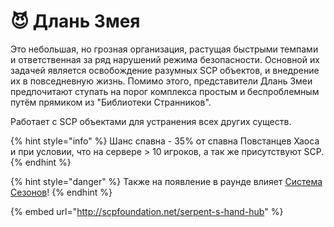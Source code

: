 # 😈 Длань Змея

Это небольшая, но грозная организация, растущая быстрыми темпами и ответственная за ряд нарушений режима безопасности. Основной их задачей является освобождение разумных SCP объектов, и внедрение их в повседневную жизнь. Помимо этого, представители Длань Змеи предпочитают ступать на порог комплекса простым и беспроблемным путём прямиком из "Библиотеки Странников".

Работает с SCP объектами для устранения всех других существ.

{% hint style="info" %}
Шанс спавна - 35% от спавна Повстанцев Хаоса и при условии, что на сервере > 10 игроков, а так же присутствуют SCP.
{% endhint %}

{% hint style="danger" %}
Также на появление в раунде влияет [Система Сезонов](../../server-systems/seasons.md)!
{% endhint %}

{% embed url="http://scpfoundation.net/serpent-s-hand-hub" %}

